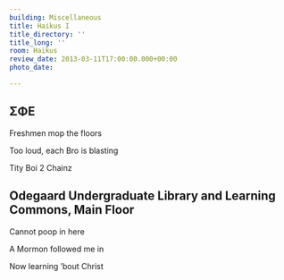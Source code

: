 ```yaml
---
building: Miscellaneous
title: Haikus I
title_directory: ''
title_long: ''
room: Haikus
review_date: 2013-03-11T17:00:00.000+00:00
photo_date: 

---
```

## ΣΦΕ

Freshmen mop the floors

Too loud, each Bro is blasting

Tity Boi 2 Chainz

## Odegaard Undergraduate Library and Learning Commons, Main Floor

Cannot poop in here

A Mormon followed me in

Now learning ’bout Christ